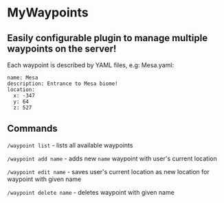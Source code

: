 # MyWaypoints

## Easily configurable plugin to manage multiple waypoints on the server!

Each waypoint is described by YAML files, e.g:
Mesa.yaml:
```
name: Mesa
description: Entrance to Mesa biome!
location:
  x: -347
  y: 64
  z: 527
```



## Commands
`/waypoint list` - lists all available waypoints

`/waypoint add name` - adds new `name` waypoint with user's current location

`/waypoint edit name` - saves user's current location as new location for waypoint with given name

`/waypoint delete name` - deletes waypoint with given name



